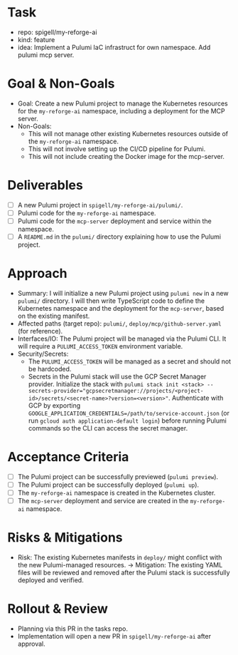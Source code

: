 # Task

- repo: spigell/my-reforge-ai
- kind: feature
- idea: Implement a Pulumi IaC infrastruct for own namespace. Add pulumi mcp server.

# Goal & Non-Goals

- Goal: Create a new Pulumi project to manage the Kubernetes resources for the `my-reforge-ai` namespace, including a deployment for the MCP server.
- Non-Goals:
  - This will not manage other existing Kubernetes resources outside of the `my-reforge-ai` namespace.
  - This will not involve setting up the CI/CD pipeline for Pulumi.
  - This will not include creating the Docker image for the mcp-server.

# Deliverables

- [ ] A new Pulumi project in `spigell/my-reforge-ai/pulumi/`.
- [ ] Pulumi code for the `my-reforge-ai` namespace.
- [ ] Pulumi code for the `mcp-server` deployment and service within the namespace.
- [ ] A `README.md` in the `pulumi/` directory explaining how to use the Pulumi project.

# Approach

- Summary: I will initialize a new Pulumi project using `pulumi new` in a new `pulumi/` directory. I will then write TypeScript code to define the Kubernetes namespace and the deployment for the `mcp-server`, based on the existing manifest.
- Affected paths (target repo): `pulumi/`, `deploy/mcp/github-server.yaml` (for reference).
- Interfaces/IO: The Pulumi project will be managed via the Pulumi CLI. It will require a `PULUMI_ACCESS_TOKEN` environment variable.
- Security/Secrets:
  - The `PULUMI_ACCESS_TOKEN` will be managed as a secret and should not be hardcoded.
  - Secrets in the Pulumi stack will use the GCP Secret Manager provider. Initialize the stack with `pulumi stack init <stack> --secrets-provider="gcpsecretmanager://projects/<project-id>/secrets/<secret-name>?version=<version>"`. Authenticate with GCP by exporting `GOOGLE_APPLICATION_CREDENTIALS=/path/to/service-account.json` (or run `gcloud auth application-default login`) before running Pulumi commands so the CLI can access the secret manager.

# Acceptance Criteria

- [ ] The Pulumi project can be successfully previewed (`pulumi preview`).
- [ ] The Pulumi project can be successfully deployed (`pulumi up`).
- [ ] The `my-reforge-ai` namespace is created in the Kubernetes cluster.
- [ ] The `mcp-server` deployment and service are created in the `my-reforge-ai` namespace.

# Risks & Mitigations

- Risk: The existing Kubernetes manifests in `deploy/` might conflict with the new Pulumi-managed resources. → Mitigation: The existing YAML files will be reviewed and removed after the Pulumi stack is successfully deployed and verified.

# Rollout & Review

- Planning via this PR in the tasks repo.
- Implementation will open a new PR in `spigell/my-reforge-ai` after approval.
